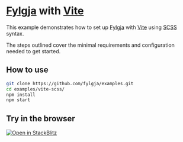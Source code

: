 # [Fylgja] with [Vite]

This example demonstrates how to set up [Fylgja] with [Vite] using [SCSS] syntax.

The steps outlined cover the minimal requirements and configuration needed to get started.

[Fylgja]: https://fylgja.dev/
[Vite]: https://vitejs.dev/
[SCSS]: https://sass-lang.com/

## How to use

```sh
git clone https://github.com/fylgja/examples.git
cd examples/vite-scss/
npm install
npm start
```

## Try in the browser

[![Open in StackBlitz](https://developer.stackblitz.com/img/open_in_stackblitz.svg)](https://stackblitz.com/github/fylgja/examples/tree/main/vite-scss?file=src%2Findex.html)
